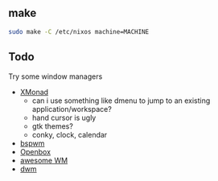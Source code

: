 ## make

``` sh
sudo make -C /etc/nixos machine=MACHINE
```

## Todo
Try some window managers
- [XMonad](http://xmonad.org)
  - can i use something like dmenu to jump to an existing application/workspace?
  - hand cursor is ugly
  - gtk themes?
  - conky, clock, calendar
- [bspwm](https://github.com/baskerville/bspwm)
- [Openbox](http://openbox.org/wiki/Main_Page)
- [awesome WM](https://awesomewm.org)
- [dwm](https://dwm.suckless.org)
